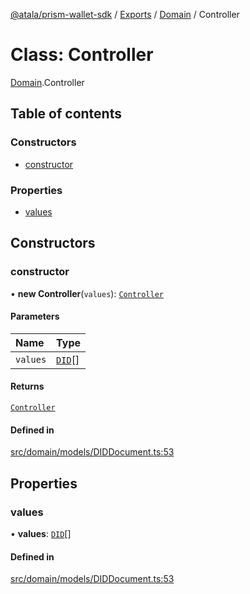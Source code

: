 [@atala/prism-wallet-sdk](../README.md) / [Exports](../modules.md) / [Domain](../modules/Domain.md) / Controller

# Class: Controller

[Domain](../modules/Domain.md).Controller

## Table of contents

### Constructors

- [constructor](Domain.Controller.md#constructor)

### Properties

- [values](Domain.Controller.md#values)

## Constructors

### constructor

• **new Controller**(`values`): [`Controller`](Domain.Controller.md)

#### Parameters

| Name | Type |
| :------ | :------ |
| `values` | [`DID`](Domain.DID.md)[] |

#### Returns

[`Controller`](Domain.Controller.md)

#### Defined in

[src/domain/models/DIDDocument.ts:53](https://github.com/input-output-hk/atala-prism-wallet-sdk-ts/blob/f8f2652/src/domain/models/DIDDocument.ts#L53)

## Properties

### values

• **values**: [`DID`](Domain.DID.md)[]

#### Defined in

[src/domain/models/DIDDocument.ts:53](https://github.com/input-output-hk/atala-prism-wallet-sdk-ts/blob/f8f2652/src/domain/models/DIDDocument.ts#L53)
